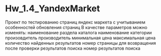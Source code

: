 # Hw_1.4_YandexMarket
Проект по тестированию страниц яндекс маркета с учитыванием особенностей обновления страниц
В качестве параметров можно изменять:
наименование раздела каталога
наименование категории
произовдитель
производитель
минимальная цена
максимальная цена
количество найденных результатов
номер страницы для возвращения после проверки результатов поиска
номер результатов поиска
